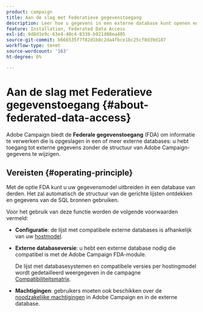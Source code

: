 ```yaml
---
product: campaign
title: Aan de slag met Federatieve gegevenstoegang
description: Leer hoe u gegevens in een externe database kunt openen en verwerken
feature: Installation, Federated Data Access
exl-id: 9d8d1e9c-63e4-40c4-8338-b921d08ea405
source-git-commit: b666535f7f82d1b8c2da4fbce1bc25cf8d39d187
workflow-type: tm+mt
source-wordcount: '163'
ht-degree: 0%

---
```


# Aan de slag met Federatieve gegevenstoegang {#about-federated-data-access}



Adobe Campaign biedt de **Federale gegevenstoegang** (FDA) om informatie te verwerken die is opgeslagen in een of meer externe databases: u hebt toegang tot externe gegevens zonder de structuur van Adobe Campaign-gegevens te wijzigen.

## Vereisten {#operating-principle}

Met de optie FDA kunt u uw gegevensmodel uitbreiden in een database van derden. Het zal automatisch de structuur van de gerichte lijsten ontdekken en gegevens van de SQL bronnen gebruiken.

Voor het gebruik van deze functie worden de volgende voorwaarden vermeld:

* **Configuratie**: de lijst met compatibele externe databases is afhankelijk van uw [hostmodel](../../installation/using/hosting-models.md).
* **Externe databaseversie**: u hebt een externe database nodig die compatibel is met de Adobe Campaign FDA-module.

  De lijst met databasesystemen en compatibele versies per hostingmodel wordt gedetailleerd weergegeven in de campagne [Compatibiliteitsmatrix](../../rn/using/compatibility-matrix.md#FederatedDataAccessFDA).

* **Machtigingen**: gebruikers moeten ook beschikken over de [noodzakelijke machtigingen](../../installation/using/remote-database-access-rights.md) in Adobe Campaign en in de externe database.


